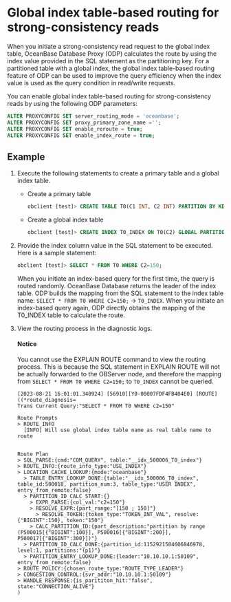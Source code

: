 # Global index table-based routing for strong-consistency reads

When you initiate a strong-consistency read request to the global index table, OceanBase Database Proxy (ODP) calculates the route by using the index value provided in the SQL statement as the partitioning key. For a partitioned table with a global index, the global index table-based routing feature of ODP can be used to improve the query efficiency when the index value is used as the query condition in read/write requests.

You can enable global index table-based routing for strong-consistency reads by using the following ODP parameters:

```sql
ALTER PROXYCONFIG SET server_routing_mode = 'oceanbase';
ALTER PROXYCONFIG SET proxy_primary_zone_name ='';
ALTER PROXYCONFIG SET enable_reroute = true;
ALTER PROXYCONFIG SET enable_index_route = true;
```

## Example

1. Execute the following statements to create a primary table and a global index table.

   * Create a primary table

      ```sql
      obclient [test]> CREATE TABLE T0(C1 INT, C2 INT) PARTITION BY KEY(C1) PARTITIONS 8;
      ```

   * Create a global index table

      ```sql
      obclient [test]> CREATE INDEX T0_INDEX ON T0(C2) GLOBAL PARTITION BY RANGE(C2)  (PARTITION P0 VALUES LESS THAN (100), PARTITION P1 VALUES LESS THAN (200), PARTITION P2 VALUES LESS THAN (300));
      ```

2. Provide the index column value in the SQL statement to be executed. Here is a sample statement:

   ```sql
   obclient [test]> SELECT * FROM T0 WHERE C2=150;
   ```

   When you initiate an index-based query for the first time, the query is routed randomly. OceanBase Database returns the leader of the index table. ODP builds the mapping from the SQL statement to the index table name: `SELECT * FROM T0 WHERE C2=150;` -> `T0_INDEX`. When you initiate an index-based query again, ODP directly obtains the mapping of the T0_INDEX table to calculate the route.

3. View the routing process in the diagnostic logs.

   <main id="notice" type='notice'>
     <h4>Notice</h4>
     <p>You cannot use the EXPLAIN ROUTE command to view the routing process. This is because the SQL statement in EXPLAIN ROUTE will not be actually forwarded to the OBServer node, and therefore the mapping from <code>SELECT * FROM T0 WHERE C2=150;</code> to <code>T0_INDEX</code> cannot be queried. </p>
   </main>

   ```shell
   [2023-08-21 16:01:01.340924] [56910][Y0-00007FDF4FB404E0] [ROUTE]((*route_diagnosis=
   Trans Current Query:"SELECT * FROM T0 WHERE c2=150"

   Route Prompts
   > ROUTE_INFO
     [INFO] Will use global index table name as real table name to route


   Route Plan
   > SQL_PARSE:{cmd:"COM_QUERY", table:"__idx_500006_T0_index"}
   > ROUTE_INFO:{route_info_type:"USE_INDEX"}
   > LOCATION_CACHE_LOOKUP:{mode:"oceanbase"}
     > TABLE_ENTRY_LOOKUP_DONE:{table:"__idx_500006_T0_index", table_id:500018, partition_num:3, table_type:"USER INDEX", entry_from_remote:false}
     > PARTITION_ID_CALC_START:{}
       > EXPR_PARSE:{col_val:"c2=150"}
       > RESOLVE_EXPR:{part_range:"[150 ; 150]"}
         > RESOLVE_TOKEN:{token_type:"TOKEN_INT_VAL", resolve:{"BIGINT":150}, token:"150"}
       > CALC_PARTITION_ID:{part_description:"partition by range (P500015[{"BIGINT":100}], P500016[{"BIGINT":200}], P500017[{"BIGINT":300}])"}
     > PARTITION_ID_CALC_DONE:{partition_id:1152921504606846978, level:1, partitions:"(p1)"}
     > PARTITION_ENTRY_LOOKUP_DONE:{leader:"10.10.10.1:50109", entry_from_remote:false}
   > ROUTE_POLICY:{chosen_route_type:"ROUTE_TYPE_LEADER"}
   > CONGESTION_CONTROL:{svr_addr:"10.10.10.1:50109"}
   > HANDLE_RESPONSE:{is_parititon_hit:"false", state:"CONNECTION_ALIVE"}
   )
   ```

